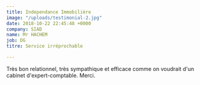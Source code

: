 ```yaml
---
title: Independance Immobilière
image: "/uploads/testimonial-2.jpg"
date: 2018-10-22 22:45:48 +0000
company: SIAD
name: Mr HACHEM
job: DG
titre: Service irréprochable

---
```

Très bon relationnel, très sympathique et efficace comme on voudrait d'un cabinet d'expert-comptable. Merci.